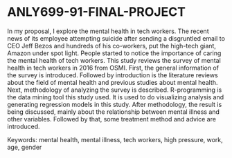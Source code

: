 # ANLY699-91-FINAL-PROJECT


In my proposal, I explore the mental health in tech workers. The recent news of its employee attempting 
suicide after sending a disgruntled email to CEO Jeff Bezos and hundreds of his co-workers, put the high-tech 
giant, Amazon under spot light. People started to notice the importance of caring the mental health of tech 
workers. This study reviews the survey of mental health in tech workers in 2016 from OSMI. First, the general 
information of the survey is introduced. Followed by introduction is the literature reviews about the field of 
mental health and previous studies about mental health. Next, methodology of analyzing the survey is described.
R-programming is the data mining tool this study used. It is used to do visualizing analysis and generating 
regression models in this study. After methodology, the result is being discussed, mainly about the relationship
between mental illness and other variables. Followed by that, some treatment method and advice are introduced. 


Keywords:  mental health, mental illness, tech workers, high pressure, work, age, gender
